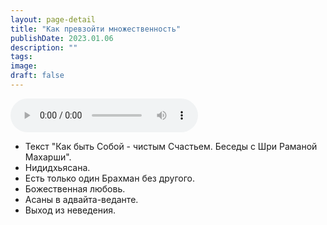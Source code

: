 ```yaml
---
layout: page-detail
title: "Как превзойти множественность"
publishDate: 2023.01.06
description: ""
tags:
image:
draft: false
---
```


<audio title="2023.01.06 - Как превзойти множественность.mp3" src="https://filer-api.advayta.org/v1.0/public/files/72968" controls=""></audio>

* Текст "Как быть Собой - чистым Счастьем. Беседы с Шри Раманой Махарши".
* Нидидхьясана.
* Есть только один Брахман без другого.
* Божественная любовь.
* Асаны в адвайта-веданте.
* Выход из неведения.

  
